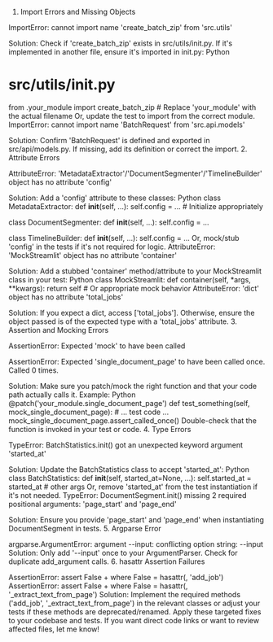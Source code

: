 1. Import Errors and Missing Objects

ImportError: cannot import name 'create_batch_zip' from 'src.utils'

Solution: Check if 'create_batch_zip' exists in src/utils/init.py. If it's implemented in another file, ensure it's imported in init.py:
Python
# src/utils/__init__.py
from .your_module import create_batch_zip  # Replace 'your_module' with the actual filename
Or, update the test to import from the correct module.
ImportError: cannot import name 'BatchRequest' from 'src.api.models'

Solution: Confirm 'BatchRequest' is defined and exported in src/api/models.py. If missing, add its definition or correct the import.
2. Attribute Errors

AttributeError: 'MetadataExtractor'/'DocumentSegmenter'/'TimelineBuilder' object has no attribute 'config'

Solution: Add a 'config' attribute to these classes:
Python
class MetadataExtractor:
    def __init__(self, ...):
        self.config = ...  # Initialize appropriately

class DocumentSegmenter:
    def __init__(self, ...):
        self.config = ...

class TimelineBuilder:
    def __init__(self, ...):
        self.config = ...
Or, mock/stub 'config' in the tests if it's not required for logic.
AttributeError: 'MockStreamlit' object has no attribute 'container'

Solution: Add a stubbed 'container' method/attribute to your MockStreamlit class in your test:
Python
class MockStreamlit:
    def container(self, *args, **kwargs):
        return self  # Or appropriate mock behavior
AttributeError: 'dict' object has no attribute 'total_jobs'

Solution: If you expect a dict, access ['total_jobs']. Otherwise, ensure the object passed is of the expected type with a 'total_jobs' attribute.
3. Assertion and Mocking Errors

AssertionError: Expected 'mock' to have been called

AssertionError: Expected 'single_document_page' to have been called once. Called 0 times.

Solution: Make sure you patch/mock the right function and that your code path actually calls it. Example:
Python
@patch('your_module.single_document_page')
def test_something(self, mock_single_document_page):
    # ... test code ...
    mock_single_document_page.assert_called_once()
Double-check that the function is invoked in your test or code.
4. Type Errors

TypeError: BatchStatistics.init() got an unexpected keyword argument 'started_at'

Solution: Update the BatchStatistics class to accept 'started_at':
Python
class BatchStatistics:
    def __init__(self, started_at=None, ...):
        self.started_at = started_at
        # other args
Or, remove 'started_at' from the test instantiation if it's not needed.
TypeError: DocumentSegment.init() missing 2 required positional arguments: 'page_start' and 'page_end'

Solution: Ensure you provide 'page_start' and 'page_end' when instantiating DocumentSegment in tests.
5. Argparse Error

argparse.ArgumentError: argument --input: conflicting option string: --input
Solution: Only add '--input' once to your ArgumentParser. Check for duplicate add_argument calls.
6. hasattr Assertion Failures

AssertionError: assert False + where False = hasattr(<object>, 'add_job')
AssertionError: assert False + where False = hasattr(<object>, '_extract_text_from_page')
Solution: Implement the required methods ('add_job', '_extract_text_from_page') in the relevant classes or adjust your tests if these methods are deprecated/renamed.
Apply these targeted fixes to your codebase and tests. If you want direct code links or want to review affected files, let me know!